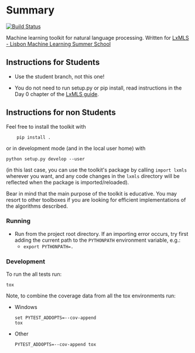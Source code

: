 # Summary

[![Build Status][travis-image]][travis-url]

[travis-image]: https://travis-ci.org/LxMLS/lxmls-toolkit.svg?branch=master
[travis-url]: https://travis-ci.org/LxMLS/lxmls-toolkit

Machine learning toolkit for natural language processing. Written for [LxMLS - Lisbon Machine Learning Summer School](lxmls.it.pt)

## Instructions for Students

* Use the student branch, not this one!

* You do not need to run setup.py or pip install, read instructions in the Day 0 chapter of the [LxMLS guide](https://github.com/LxMLS/lxmls_guide).


## Instructions for non Students

Feel free to install the toolkit with
```
    pip install .
```
or in development mode (and in the local user home) with
```
python setup.py develop --user
```
(in this last case, you can use the toolkit's package by calling `import lxmls` wherever you want, and any code changes in the `lxmls` directory
   will be reflected when the package is imported/reloaded).

Bear in mind that the main purpose of the toolkit is educative. You may resort
to other toolboxes if you are looking for efficient implementations of the
algorithms described.

### Running

* Run from the project root directory. If an importing error occurs, try first adding the current path to the `PYTHONPATH` environment variable, e.g.:
  * `export PYTHONPATH=.`

### Development

To run the all tests run:

    tox

Note, to combine the coverage data from all the tox environments run:

* Windows
    ```
    set PYTEST_ADDOPTS=--cov-append
    tox
    ```
* Other
    ```
    PYTEST_ADDOPTS=--cov-append tox
    ```
